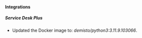 
#### Integrations

##### Service Desk Plus
- Updated the Docker image to: *demisto/python3:3.11.9.103066*.


